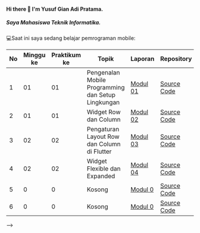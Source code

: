 #### Hi there 👋 I'm Yusuf Gian Adi Pratama.
##### Saya Mahasiswa Teknik Informatika.

💻Saat ini saya sedang belajar pemrograman mobile:

| No  | Minggu ke  | Praktikum ke  | Topik  | Laporan | Repository |
| ------------ | ------------ | ------------ | ------------ | ------------ | ------------ | 
|  1 | 01  | 01  | Pengenalan Mobile Programming dan Setup Lingkungan  | [Modul 01](https://docs.google.com/document/d/1-2KbTSGtdZtIAzES-U2OqT0cT5SMSPlH/edit?usp=sharing&ouid=106902444689874126478&rtpof=true&sd=true "Modul 01") | [Source Code](https://github.com/YusufGiaan/Modul1 "Repository") |
|  2 | 01  | 01  | Widget Row dan Column | [Modul 02](https://docs.google.com/document/d/1bAyuU6jrKHtkA4Xj5qt7JtetDfKI22JQ/edit?usp=sharing&ouid=104944616880503288967&rtpof=true&sd=true "Modul 02")| [Source Code]("Repository") |
|  3 | 02  | 02  | Pengaturan Layout Row dan Column di Flutter  | [Modul 03](https://docs.google.com/document/d/1x2Rjj_w-Uo9pKT_w50Pz0G5QXtLKRAvLe8auQPBQloQ/edit?tab=t.0 "Modul 03")| [Source Code](https://github.com/YusufGiaan/Modul3 "Repository") |
|  4 | 02  | 02  | Widget Flexible dan Expanded  | [Modul 04](https://docs.google.com/document/d/1yMx0EtjtKU8Ic-LdONUAidFz6FcSkjdpXdqdfA_PXtI/edit?usp=sharing "Modul 04")| [Source Code](https://github.com/yugiowh/Modul4 "Repository") |
|  5 | 0  | 0  | Kosong | [Modul 0](https://docs.google.com/document/d/11raVMCJFUIHBD0Df23qXv1r68YZ6I8C1/edit?usp=sharing&ouid=104944616880503288967&rtpof=true&sd=true "Modul 04")| [Source Code](https://github.com/dickadty/modul1-mobile "Repository") |
|  6 | 0  | 0  | Kosong | [Modul 0](https://docs.google.com/document/d/11raVMCJFUIHBD0Df23qXv1r68YZ6I8C1/edit?usp=sharing&ouid=104944616880503288967&rtpof=true&sd=true "Modul 04")| [Source Code](https://github.com/dickadty/modul1-mobile "Repository") |
-->
